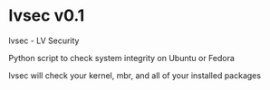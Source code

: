 # lvsec v0.1

lvsec - LV Security

Python script to check system integrity on Ubuntu or Fedora

lvsec will check your kernel, mbr, and all of your installed packages

